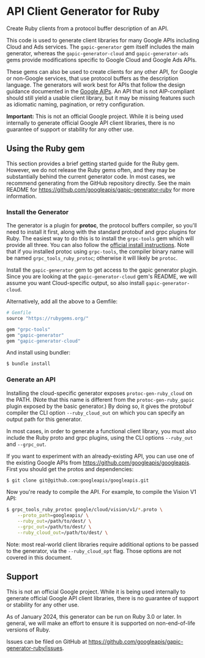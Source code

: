 # API Client Generator for Ruby

Create Ruby clients from a protocol buffer description of an API.

This code is used to generate client libraries for many Google APIs including
Cloud and Ads services. The `gapic-generator` gem itself includes the main
generator, whereas the `gapic-generator-cloud` and `gapic-generator-ads` gems
provide modifications specific to Google Cloud and Google Ads APIs.

These gems can also be used to create clients for any other API, for Google or
non-Google services, that use protocol buffers as the description language. The
generators will work best for APIs that follow the design guidance documented
in the [Google AIPs](https://aip.dev/). An API that is not AIP-compliant should
still yield a usable client library, but it may be missing features such as
idiomatic naming, pagination, or retry configuration.

**Important:** This is not an official Google project. While it is being used
internally to generate official Google API client libraries, there is no
guarantee of support or stability for any other use.

## Using the Ruby gem

This section provides a brief getting started guide for the Ruby gem. However,
we do not release the Ruby gems often, and they may be substantially behind the
current generator code. In most cases, we recommend generating from the
GitHub repository directly. See the main README for
https://github.com/googleapis/gapic-generator-ruby for more information.

### Install the Generator

The generator is a plugin for **protoc**, the protocol buffers compiler, so
you'll need to install it first, along with the standard protobuf and grpc
plugins for Ruby. The easiest way to do this is to install the `grpc-tools` gem
which will provide all three. You can also follow the
[official install instructions](https://github.com/protocolbuffers/protobuf#protobuf-compiler-installation).
Note that if you installed protoc using `grpc-tools`, the compiler binary name
will be named `grpc_tools_ruby_protoc`; otherwise it will likely be `protoc`.

Install the `gapic-generator` gem to get access to the gapic generator plugin.
Since you are looking at the `gapic-generator-cloud` gem's README, we will
assume you want Cloud-specific output, so also install `gapic-generator-cloud`.

Alternatively, add all the above to a Gemfile:

```ruby
# Gemfile
source "https://rubygems.org/"

gem "grpc-tools"
gem "gapic-generator"
gem "gapic-generator-cloud"
```

And install using bundler:

```sh
$ bundle install
```

### Generate an API

Installing the cloud-specific generator exposes `protoc-gen-ruby_cloud` on the
PATH. (Note that this name is different from the `protoc-gen-ruby_gapic` plugin
exposed by the basic generator.) By doing so, it gives the protobuf compiler
the CLI option `--ruby_cloud_out` on which you can specify an output path for
this generator.

In most cases, in order to generate a functional client library, you must also
include the Ruby proto and grpc plugins, using the CLI options `--ruby_out` and
`--grpc_out`.

If you want to experiment with an already-existing API, you can use one of the
existing Google APIs from https://github.com/googleapis/googleapis.
First you should get the protos and dependencies:

```sh
$ git clone git@github.com:googleapis/googleapis.git
```

Now you're ready to compile the API. For example, to compile the Vision V1 API:

```sh
$ grpc_tools_ruby_protoc google/cloud/vision/v1/*.proto \
    --proto_path=googleapis/ \
    --ruby_out=/path/to/dest/ \
    --grpc_out=/path/to/dest/ \
    --ruby_cloud_out=/path/to/dest/ \
```

Note: most real-world client libraries require additional options to be passed
to the generator, via the `--ruby_cloud_opt` flag. Those options are not
covered in this document.

## Support

This is not an official Google project. While it is being used internally to
generate official Google API client libraries, there is no guarantee of support
or stability for any other use.

As of January 2024, this generator can be run on Ruby 3.0 or later. In general,
we will make an effort to ensure it is supported on non-end-of-life versions of
Ruby.

Issues can be filed on GitHub at
https://github.com/googleapis/gapic-generator-ruby/issues.
